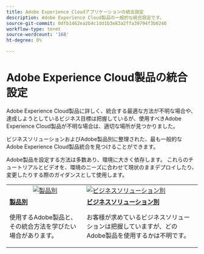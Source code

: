 ```yaml
---
title: Adobe Experience Cloudアプリケーションの統合設定
description: Adobe Experience Cloud製品の一般的な統合設定です。
source-git-commit: 0dfb1462ea2b4c1dd1b3e83a2ffa39794f3b0246
workflow-type: tm+mt
source-wordcount: '168'
ht-degree: 0%

---
```



# Adobe Experience Cloud製品の統合設定

Adobe Experience Cloud製品に詳しく、統合する最適な方法が不明な場合や、達成しようとしているビジネス目標は把握しているが、使用すべきAdobe Experience Cloud製品が不明な場合は、適切な場所が見つかりました。

ビジネスソリューションおよびAdobe製品別に整理された、最も一般的なAdobe Experience Cloud製品統合を見つけることができます。

Adobe製品を設定する方法は多数あり、環境に大きく依存します。  これらのチュートリアルとビデオを、環境のニーズに合わせて現状のままデプロイしたり、変更したりする際のガイダンスとして使用します。

<table>
<tr>
   <td style="vertical-align: middle; text-align: center;">
      <a  href="./integrations-between-applications/overview.md"><img alt="製品別" src="https://cdn.experienceleague.adobe.com/thumb/by-product.png"/></a>
   </td>
   <td>
      <a  href="./solution-categories/overview.md"><img alt="ビジネスソリューション別" src="https://cdn.experienceleague.adobe.com/thumb/by-solution.png"/></a>
   </td>  
</tr>
<tr>
   <td>
      <div><strong><a href="./integrations-between-applications/overview.md">製品別</a></strong></div>
      <p>
        使用するAdobe製品と、その統合方法を学びたい場合があります。
      </p>
   </td>
   <td>
      <div><strong><a href="./solution-categories/overview.md">ビジネスソリューション別</a></strong></div>
      <p>
        お客様が求めているビジネスソリューションは把握していますが、どのAdobe製品を使用するかは不明です。
      </p>
   </td>  
</tr>   
</table>
